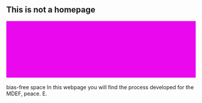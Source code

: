 ## This is not a homepage


![](images/header_1.gif)

bias-free space
In this webpage you will find the process developed for the MDEF, peace.
E.
